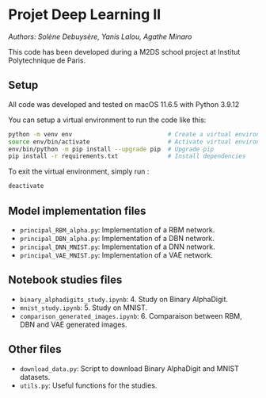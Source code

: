 # Projet Deep Learning II

_Authors: Solène Debuysère, Yanis Lalou, Agathe Minaro_

This code has been developed during a M2DS school project at Institut Polytechnique de Paris.

## Setup
All code was developed and tested on macOS 11.6.5 with Python 3.9.12

You can setup a virtual environment to run the code like this:

```bash
python -m venv env                           # Create a virtual environment
source env/bin/activate                      # Activate virtual environment
env/bin/python -m pip install --upgrade pip  # Upgrade pip
pip install -r requirements.txt              # Install dependencies
```

To exit the virtual environment, simply run :
```bash
deactivate
```

## Model implementation files

- `principal_RBM_alpha.py`: Implementation of a RBM network.
- `principal_DBN_alpha.py`: Implementation of a DBN network.
- `principal_DNN_MNIST.py`: Implementation of a DNN network.
- `principal_VAE_MNIST.py`: Implementation of a VAE network.

## Notebook studies files

- `binary_alphadigits_study.ipynb`: 4. Study on Binary AlphaDigit.
- `mnist_study.ipynb`: 5. Study on MNIST.
- `comparison_generated_images.ipynb`: 6. Comparaison between RBM, DBN and VAE generated images.

## Other files

- `download_data.py`: Script to download Binary AlphaDigit and MNIST datasets.
- `utils.py`: Useful functions for the studies.





